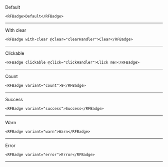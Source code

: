 Default

```vue
<RFBadge>Default</RFBadge>
```

---

With clear

```vue
<RFBadge with-clear @clear="clearHandler">Clear</RFBadge>
```

---

Clickable

```vue
<RFBadge clickable @click="clickHandler">Click me!</RFBadge>
```

---

Count

```vue
<RFBadge variant="count">8</RFBadge>
```

---

Success

```vue
<RFBadge variant="success">Success</RFBadge>
```

---

Warn

```vue
<RFBadge variant="warn">Warn</RFBadge>
```

---

Error

```vue
<RFBadge variant="error">Error</RFBadge>
```

---
